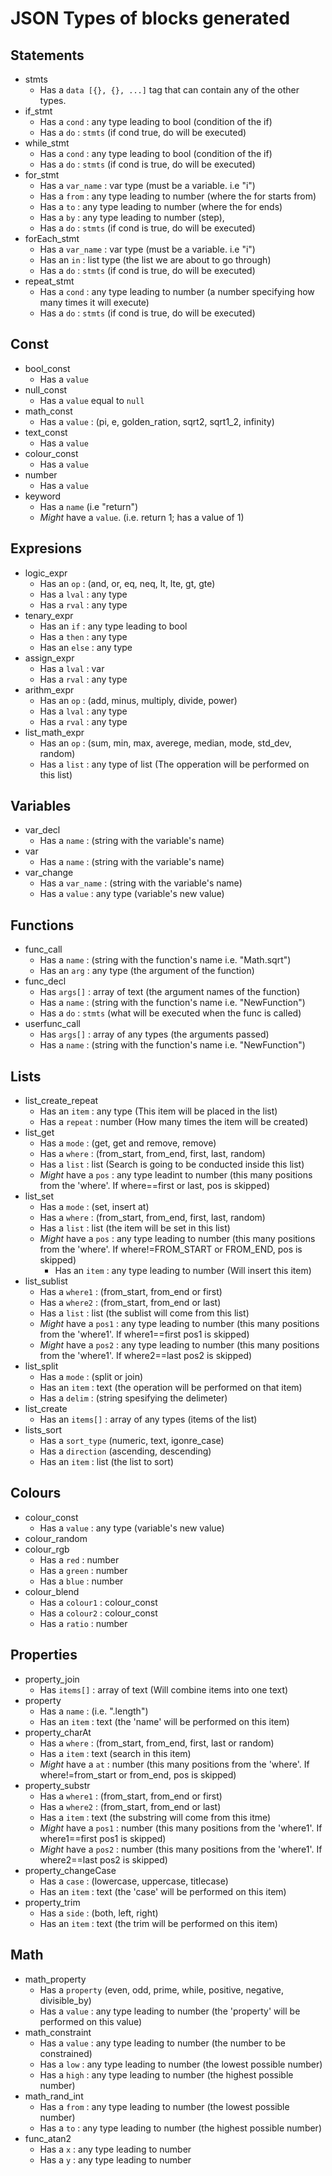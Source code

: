 # JSON Types of blocks generated

## Statements
- stmts
    + Has a `data [{}, {}, ...]` tag that can contain any of the other types.
- if_stmt
    + Has a `cond` : any type leading to bool (condition of the if)
    + Has a `do` : `stmts` (if cond true, do will be executed)
- while_stmt
    + Has a `cond` : any type leading to bool (condition of the if)
    + Has a `do` : `stmts` (if cond is true, do will be executed)
- for_stmt
    + Has a `var_name` : var type (must be a variable. i.e "i")
    + Has a `from` : any type leading to number (where the for starts from)
    + Has a `to` : any type leading to number (where the for ends)  
    + Has a `by` : any type leading to number (step),  
    + Has a `do` : `stmts` (if cond is true, do will be executed)
- forEach_stmt
    + Has a `var_name` : var type (must be a variable. i.e "i")
    + Has an `in` : list type (the list we are about to go through)
    + Has a `do` : `stmts` (if cond is true, do will be executed)
- repeat_stmt
    + Has a `cond` : any type leading to number (a number specifying how many times it will execute)  
    + Has a `do` : `stmts` (if cond is true, do will be executed)
    
## Const
- bool_const
    + Has a `value`
- null_const
    + Has a `value` equal to `null` 
- math_const
    + Has a `value` : (pi, e, golden_ration, sqrt2, sqrt1_2, infinity)
- text_const
    + Has a `value`
- colour_const
    + Has a `value`
- number
    + Has a `value`
- keyword
    + Has a `name` (i.e "return")
    + *Might* have a `value`. (i.e. return 1; has a value of 1)
     
## Expresions
- logic_expr
    + Has an `op` : (and, or, eq, neq, lt, lte, gt, gte)
    + Has a `lval` : any type
    + Has a `rval` : any type
- tenary_expr
    + Has an `if` : any type leading to bool
    + Has a `then` : any type
    + Has an `else` : any type
- assign_expr
    + Has a `lval` : var
    + Has a `rval` : any type
- arithm_expr
    + Has an `op` : (add, minus, multiply, divide, power)
    + Has a `lval` : any type
    + Has a `rval` : any type
- list_math_expr
    + Has an `op` : (sum, min, max, averege, median, mode, std_dev, random)
    + Has a `list` : any type of list (The opperation will be performed on this list)
     
## Variables
- var_decl
    + Has a `name` : (string with the variable's name)
- var
    + Has a `name` : (string with the variable's name)
- var_change
    + Has a `var_name` : (string with the variable's name)
    + Has a `value` : any type (variable's new value)
    
## Functions
- func_call
    + Has a `name` : (string with the function's name i.e. "Math.sqrt")
    + Has an `arg` : any type (the argument of the function)
- func_decl
    + Has `args[]` : array of text (the argument names of the function)
    + Has a `name` : (string with the function's name i.e. "NewFunction")
    + Has a `do` : `stmts` (what will be executed when the func is called)
- userfunc_call
    + Has `args[]` : array of any types (the arguments passed)
    + Has a `name` : (string with the function's name i.e. "NewFunction")
        
## Lists
- list_create_repeat
    + Has an `item` : any type (This item will be placed in the list)
    + Has a `repeat` : number (How many times the item will be created)
- list_get
    + Has a `mode` : (get, get and remove, remove)
    + Has a `where` : (from_start, from_end, first, last, random)
    + Has a `list` : list (Search is going to be conducted inside this list)
    + *Might* have a `pos` : any type leadint to number (this many positions from the 'where'. If where==first or last, pos is skipped)
- list_set
    + Has a `mode` : (set, insert at)
    + Has a `where` : (from_start, from_end, first, last, random)
    + Has a `list` : list (the item will be set in this list)
    + *Might* have a `pos` : any type leading to number (this many positions from the 'where'. If where!=FROM_START or FROM_END, pos is skipped)
        + Has an `item` : any type leading to number (Will insert this item)
- list_sublist
    + Has a `where1` : (from_start, from_end or first)
    + Has a `where2` : (from_start, from_end or last)
    + Has a `list` : list (the sublist will come from this list)
    + *Might* have a `pos1` : any type leading to number (this many positions from the 'where1'. If where1==first pos1 is skipped)
    + *Might* have a `pos2` : any type leading to number (this many positions from the 'where1'. If where2==last pos2 is skipped)
- list_split
    + Has a `mode` : (split or join)
    + Has an `item` : text (the operation will be performed on that item)
    + Has a `delim` : (string spesifying the delimeter)
- list_create
    + Has an `items[]` : array of any types (items of the list)
- lists_sort
	+ Has a `sort_type` (numeric, text, igonre_case)
	+ Has a `direction` (ascending, descending)
	+ Has an `item` : list (the list to sort)
    
## Colours
- colour_const
    + Has a `value` : any type (variable's new value)
- colour_random
- colour_rgb
    + Has a `red` : number
    + Has a `green` : number
    + Has a `blue` : number
- colour_blend
    + Has a `colour1` : colour_const
    + Has a `colour2` : colour_const
    + Has a `ratio` : number
    
## Properties
- property_join
    + Has `items[]` : array of text (Will combine items into one text)
- property
    + Has a `name` : (i.e. ".length")
    + Has an `item` : text (the 'name' will be performed on this item)
- property_charAt
    + Has a `where` : (from_start, from_end, first, last or random)
    + Has a `item` : text (search in this item)
    + *Might* have a `at` : number (this many positions from the 'where'. If where!=from_start or from_end, pos is skipped)
- property_substr
    + Has a `where1` : (from_start, from_end or first)
    + Has a `where2` : (from_start, from_end or last)
    + Has a `item` : text (the substring will come from this itme)
    + *Might* have a `pos1` : number (this many positions from the 'where1'. If where1==first pos1 is skipped)
    + *Might* have a `pos2` : number (this many positions from the 'where1'. If where2==last pos2 is skipped)
- property_changeCase
    + Has a `case` : (lowercase, uppercase, titlecase)
    + Has an `item` : text (the 'case' will be performed on this item)
- property_trim
    + Has a `side` : (both, left, right)
    + Has an `item` : text (the trim will be performed on this item)
    
## Math
- math_property
    + Has a `property` (even, odd, prime, while, positive, negative, divisible_by)
    + Has a `value` : any type leading to number (the 'property' will be performed on this value)
- math_constraint
    + Has a `value` : any type leading to number (the number to be constrained)
    + Has a `low` : any type leading to number (the lowest possible number)
    + Has a `high` : any type leading to number (the highest possible number)
- math_rand_int
    + Has a `from` : any type leading to number (the lowest possible number)
    + Has a `to` : any type leading to number (the highest possible number)
- func_atan2
    + Has a `x` : any type leading to number
    + Has a `y` : any type leading to number
